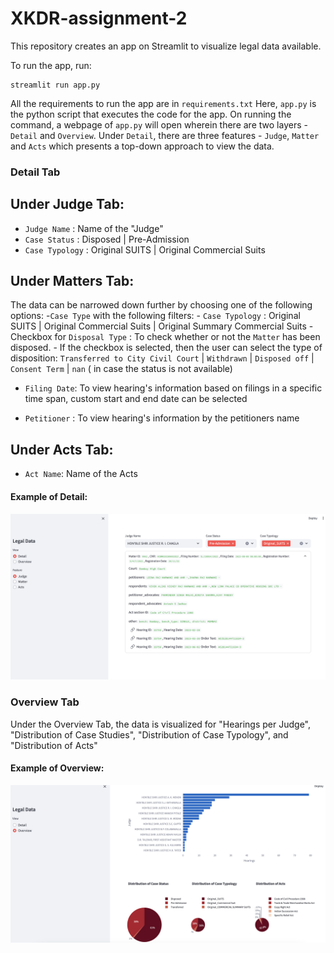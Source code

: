 # XKDR-assignment-2

This repository creates an app on Streamlit to visualize legal data available.

To run the app, run:
```
streamlit run app.py
```
All the requirements to run the app are in `requirements.txt`
Here, `app.py` is the python script that executes the code for the app. On running the command, a webpage of `app.py` will open wherein there are two layers - `Detail` and `Overview`. Under `Detail`, there are three features - `Judge`, `Matter` and `Acts` which presents a top-down approach to view the data.

### Detail Tab

## Under Judge Tab:
- `Judge Name` : Name of the "Judge" 
- `Case Status` : Disposed | Pre-Admission
- `Case Typology` : Original SUITS | Original Commercial Suits

## Under Matters Tab:
The data can be narrowed down further by choosing one of the following options:
-`Case Type` with the following filters:
    - `Case Typology` : Original SUITS | Original Commercial Suits | Original Summary Commercial Suits
    - Checkbox for `Disposal Type` : To check whether or not the `Matter` has been disposed. 
    - If the checkbox is selected, then the user    can select the type of disposition: `Transferred to City Civil Court` | `Withdrawn` | `Disposed off` | `Consent Term` | `nan` ( in case the status is not available)

- `Filing Date`: To view hearing's information based on filings in a specific time span, custom start and end date can be selected

- `Petitioner` : To view hearing's information by the petitioners name

## Under Acts Tab:
- `Act Name`: Name of the Acts

#### Example of Detail:
![Detail Image](images/detail-judges.png)

### Overview Tab
Under the Overview Tab, the data is visualized for "Hearings per Judge", "Distribution of Case Studies", "Distribution of Case Typology", and "Distribution of Acts"

#### Example of Overview:
![Overview Image](images/overview.png)


